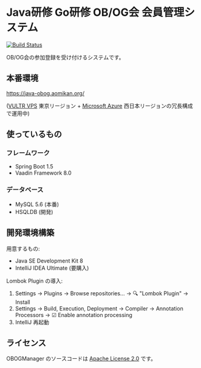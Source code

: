 # Java研修 Go研修 OB/OG会 会員管理システム

[![Build Status](https://travis-ci.org/JavaTrainingCourse/obog-manager.svg?branch=master)](https://travis-ci.org/JavaTrainingCourse/obog-manager)

OB/OG会の参加登録を受け付けるシステムです。

## 本番環境

https://java-obog.aomikan.org/

([VULTR VPS](http://www.vultr.com/?ref=7053029) 東京リージョン + [Microsoft Azure](https://azure.microsoft.com/ja-jp/) 西日本リージョンの冗長構成で運用中)

## 使っているもの

### フレームワーク

* Spring Boot 1.5
* Vaadin Framework 8.0

### データベース

* MySQL 5.6 (本番)
* HSQLDB (開発)

## 開発環境構築

用意するもの:

* Java SE Development Kit 8
* IntelliJ IDEA Ultimate (要購入)

Lombok Plugin の導入:

1. Settings -> Plugins -> Browse repositories... -> 🔍 "Lombok Plugin" -> Install
2. Settings -> Build, Execution, Deployment -> Compiler -> Annotation Processors -> ☑ Enable annotation processing
3. IntelliJ 再起動

## ライセンス

OBOGManager のソースコードは [Apache License 2.0](LICENSE) です。
